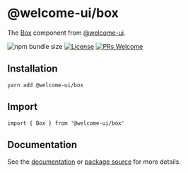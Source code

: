 # @welcome-ui/box

The [Box](http://welcome-ui.com/components/box) component from [@welcome-ui](http://welcome-ui.com).

![npm bundle size](https://img.shields.io/bundlephobia/minzip/@welcome-ui/box) [![License](https://img.shields.io/npm/l/welcome-ui.svg)](https://github.com/WTTJ/welcome-ui/blob/master/LICENSE) [![PRs Welcome](https://img.shields.io/badge/PRs-welcome-mediumspringgreen.svg)](ttps://github.com/WTTJ/welcome-ui/blob/master/CONTRIBUTING.md)

## Installation

    yarn add @welcome-ui/box

## Import

    import { Box } from '@welcome-ui/box'

## Documentation

See the [documentation](http://welcome-ui.com/components/box) or [package source](https://github.com/WTTJ/welcome-ui/tree/master/packages/Box) for more details.
